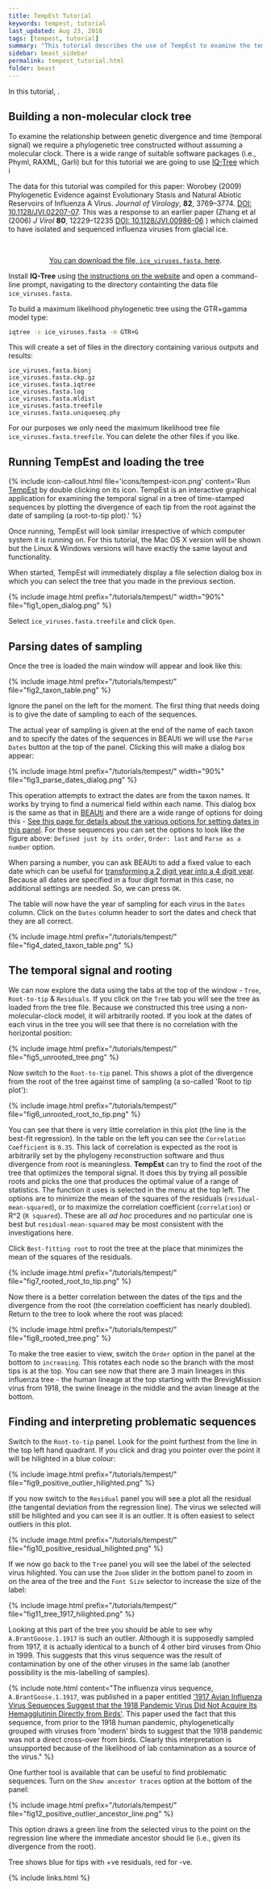 ```yaml
---
title: TempEst Tutorial
keywords: tempest, tutorial
last_updated: Aug 23, 2018
tags: [tempest, tutorial]
summary: "This tutorial describes the use of TempEst to examine the temporal signal of a data set and to look for problematic or erroneous sequences."
sidebar: beast_sidebar
permalink: tempest_tutorial.html
folder: beast
---
```


In this tutorial, .

## Building a non-molecular clock tree

To examine the relationship between genetic divergence and time (temporal signal) we require a phylogenetic tree constructed without assuming a molecular clock. There is a wide range of suitable software packages (i.e., Phyml, RAXML, Garli) but for this tutorial we are going to use [IQ-Tree](http://www.iqtree.org) which i 

<div class="alert alert-success" role="alert"><div>The data for this tutorial was compiled for this paper: Worobey (2009) Phylogenetic Evidence against Evolutionary Stasis and Natural Abiotic Reservoirs of Influenza A Virus. <i>Journal of Virology</i>, <b>82</b>, 3769–3774. <a href="http://doi.org/10.1128/JVI.02207-07">DOI: 10.1128/JVI.02207-07</a>. This was a response to an earlier paper (Zhang et al (2006) <i>J Virol</i> <b>80</b>, 12229–12235 <a href="http://doi.org/10.1128/JVI.00986-06">DOI: 10.1128/JVI.00986-06</a> ) which claimed to have isolated and sequenced influenza viruses from glacial ice.</div> 

<br/><div style="text-align: center"><a href="{{ root_url }}files/ice_viruses.fasta"><i class="fa fa-download fa-lg"></i> You can download the file, <code class="highlighter-rouge">ice_viruses.fasta</code>, here</a>.</div>
</div>

Install **IQ-Tree** using [the instructions on the website](http://www.iqtree.org) and open a command-line prompt, navigating to the directory containting the data file `ice_viruses.fasta`.

To build a maximum likelihood phylogenetic tree using the GTR+gamma model type:

```bash
iqtree -s ice_viruses.fasta -m GTR+G 
```

This will create a set of files in the directory containing various outputs and results:

```
ice_viruses.fasta.bionj
ice_viruses.fasta.ckp.gz
ice_viruses.fasta.iqtree
ice_viruses.fasta.log
ice_viruses.fasta.mldist
ice_viruses.fasta.treefile
ice_viruses.fasta.uniqueseq.phy
```

For our purposes we only need the maximum likelihood tree file `ice_viruses.fasta.treefile`. You can delete the other files if you like. 

## Running TempEst and loading the tree

{% include icon-callout.html file='icons/tempest-icon.png' content='Run <a href="tempest">TempEst</a> by double clicking on its icon. TempEst is an interactive graphical application for examining the temporal signal in a tree of time-stamped sequences by plotting the divergence of each tip from the root against the date of sampling (a root-to-tip plot).' %}


Once running, TempEst will look similar irrespective of which computer system it is running on. For this tutorial, the Mac OS X version will be shown but the Linux & Windows versions will have exactly the same layout and functionality.

When started, TempEst will immediately display a file selection dialog box in which you can select the tree that you made in the previous section.

{% include image.html prefix="/tutorials/tempest/" width="90%" file="fig1_open_dialog.png" %}

Select `ice_viruses.fasta.treefile` and click `Open`.

## Parsing dates of sampling

Once the tree is loaded the main window will appear and look like this: 

{% include image.html prefix="/tutorials/tempest/" file="fig2_taxon_table.png" %}

Ignore the panel on the left for the moment. The first thing that needs doing is to give the date of sampling to each of the sequences. 

The actual year of sampling is given at the end of the name of each taxon and to specify the dates of the sequences in BEAUti we will use the `Parse Dates` button at the top of the panel. Clicking this will make a dialog box appear:

{% include image.html prefix="/tutorials/tempest/" width="90%" file="fig3_parse_dates_dialog.png" %}

This operation attempts to extract the dates are from the taxon names. It works by trying to find a numerical field within each name. This dialog box is the same as that in [BEAUti](beauti) and there are a wide range of options for doing this - [See this page for details about the various options for setting dates in this panel](tip_dates). For these sequences you can set the options to look like the figure above: `Defined just by its order`, `Order: last` and `Parse as a number` option.

When parsing a number, you can ask BEAUti to add a fixed value to each date which can be useful for [transforming a 2 digit year into a 4 digit year](tip_dates). Because all dates are specified in a four digit format in this case, no additional settings are needed.  So, we can press `OK`.

The table will now have the year of sampling for each virus in the `Dates` column. Click on the `Dates` column header to sort the dates and check that they are all correct.

{% include image.html prefix="/tutorials/tempest/" file="fig4_dated_taxon_table.png" %}

## The temporal signal and rooting

We can now explore the data using the tabs at the top of the window - `Tree`, `Root-to-tip` & `Residuals`. If you click on the `Tree` tab you will see the tree as loaded from the tree file. Because we constructed this tree using a non-molecular-clock model, it will arbitrarily rooted. If you look at the dates of each virus in the tree you will see that there is no correlation with the horizontal position:

{% include image.html prefix="/tutorials/tempest/" file="fig5_unrooted_tree.png" %}

Now switch to the `Root-to-tip` panel. This shows a plot of the divergence from the root of the tree against time of sampling (a so-called 'Root to tip plot'):

{% include image.html prefix="/tutorials/tempest/" file="fig6_unrooted_root_to_tip.png" %}

You can see that there is very little correlation in this plot (the line is the best-fit regression). In the table on the left you can see the `Correlation Coefficient` is `0.35`. This lack of correlation is expected as the root is arbitrarily set by the phylogeny reconstruction software and thus divergence from root is meaningless. **TempEst** can try to find the root of the tree that optimizes the temporal signal. It does this by trying all possible roots and picks the one that produces the optimal value of a range of statistics. The function it uses is selected in the menu at the top left. The options are to minimize the mean of the squares of the residuals (`residual-mean-squared`), or to maximize the correlation coefficient (`correlation`) or R^2 (`R squared`). These are all _ad hoc_ procedures and no particular one is best but `residual-mean-squared` may be most consistent with the investigations here.

Click `Best-fitting root` to root the tree at the place that minimizes the mean of the squares of the residuals. 

{% include image.html prefix="/tutorials/tempest/" file="fig7_rooted_root_to_tip.png" %}

Now there is a better correlation between the dates of the tips and the divergence from the root (the correlation coefficient has nearly doubled). Return to the tree to look where the root was placed:

{% include image.html prefix="/tutorials/tempest/" file="fig8_rooted_tree.png" %}

To make the tree easier to view, switch the `Order` option in the panel at the bottom to `increasing`. This rotates each node so the branch with the most tips is at the top. You can see now that there are 3 main lineages in this influenza tree - the human lineage at the top starting with the BrevigMission virus from 1918, the swine lineage in the middle and the avian lineage at the bottom.

## Finding and interpreting problematic sequences

Switch to the `Root-to-tip` panel. Look for the point furthest from the line in the top left hand quadrant. If you click and drag you pointer over the point it will be hilighted in a blue colour:

{% include image.html prefix="/tutorials/tempest/" file="fig9_positive_outlier_hilighted.png" %}

If you now switch to the `Residual` panel you will see a plot all the residual (the tangental deviation from the regression line). The virus we selected will still be hilighted and you can see it is an outlier. It is often easiest to select outliers in this plot.

{% include image.html prefix="/tutorials/tempest/" file="fig10_positive_residual_hilighted.png" %}

If we now go back to the `Tree` panel you will see the label of the selected virus hilighted. You can use the `Zoom` slider in the bottom panel to zoom in on the area of the tree and the `Font Size` selector to increase the size of the label:

{% include image.html prefix="/tutorials/tempest/" file="fig11_tree_1917_hilighted.png" %}

Looking at this part of the tree you should be able to see why `A.BrantGoose.1.1917` is such an outlier. Although it is supposedly sampled from 1917, it is actually identical to a bunch of 4 other bird viruses from Ohio in 1999. This suggests that this virus sequence was the result of contamination by one of the other viruses in the same lab (another possibility is the mis-labelling of samples). 

{% include note.html content="The influenza virus sequence, `A.BrantGoose.1.1917`, was published in a paper entitled ['1917 Avian Influenza Virus Sequences Suggest that the 1918 Pandemic Virus Did Not Acquire Its Hemagglutinin Directly from Birds'](https://jvi.asm.org/content/76/15/7860.long). This paper used the fact that this sequence, from prior to the 1918 human pandemic, phylogenetically grouped with viruses from 'modern' birds to suggest that the 1918 pandemic was not a direct cross-over from birds. Clearly this interpretation is unsupported because of the likelihood of lab contamination as a source of the virus."  %}

One further tool is available that can be useful to find problematic sequences. Turn on the `Show ancestor traces` option at the bottom of the panel:
  
{% include image.html prefix="/tutorials/tempest/" file="fig12_positive_outlier_ancestor_line.png" %}

This option draws a green line from the selected virus to the point on the regression line where the immediate ancestor should lie (i.e., given its divergence from the root). 

Tree shows blue for tips with +ve residuals, red for -ve.


{% include links.html %}
